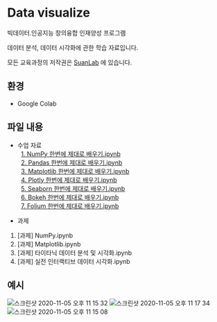 # Data visualize
빅데이터․인공지능 창의융합 인재양성 프로그램

데이터 분석, 데이터 시각화에 관한 학습 자료입니다.

모든 교육과정의 저작권은 [SuanLab](http://suanlab.com) 에 있습니다.

## 환경
- Google Colab

## 파일 내용
- 수업 자료<br>
&nbsp;&nbsp;[1. NumPy 한번에 제대로 배우기.ipynb](https://www.youtube.com/watch?v=mirZPrWwvao&list=PL7ZVZgsnLwEEZcVusN-fV_sJhQHq833OS)<br>
&nbsp;&nbsp;[2. Pandas 한번에 제대로 배우기.ipynb](https://www.youtube.com/watch?v=lG8pEwvYwCw&list=PL7ZVZgsnLwEEZcVusN-fV_sJhQHq833OS&index=2)<br>
&nbsp;&nbsp;[3. Matplotlib 한번에 제대로 배우기.ipynb](https://www.youtube.com/watch?v=5DfACSYgP0U&list=PL7ZVZgsnLwEGR11m7oLOSa0pBWCc3TMaL&index=5)<br>
&nbsp;&nbsp;[4. Plotly 한번에 제대로 배우기.ipynb](https://www.youtube.com/watch?v=i-xbj0owgEE&list=PL7ZVZgsnLwEGR11m7oLOSa0pBWCc3TMaL)<br>
&nbsp;&nbsp;[5. Seaborn 한번에 제대로 배우기.ipynb](https://www.youtube.com/watch?v=gWhwAY5Q9Ec&list=PL7ZVZgsnLwEGR11m7oLOSa0pBWCc3TMaL&index=4)<br>
&nbsp;&nbsp;[6. Bokeh 한번에 제대로 배우기.ipynb](https://www.youtube.com/watch?v=qt6rtokj7rw&list=PL7ZVZgsnLwEGR11m7oLOSa0pBWCc3TMaL&index=2)<br>
&nbsp;&nbsp;[7. Folium 한번에 제대로 배우기.ipynb](https://www.youtube.com/watch?v=Jt9nycjTGZs&list=PL7ZVZgsnLwEGR11m7oLOSa0pBWCc3TMaL&index=3)<br>


- 과제
1. [과제] NumPy.ipynb
2. [과제] Matplotlib.ipynb
3. [과제] 타이타닉 데이터 분석 및 시각화.ipynb
4. [과제] 실전 인터랙티브 데이터 시각화.ipynb

## 예시
![스크린샷 2020-11-05 오후 11 15 32](https://user-images.githubusercontent.com/42991070/98252167-f46c8f00-1fbc-11eb-8e54-12d9a33f76dd.png)
![스크린샷 2020-11-05 오후 11 17 34](https://user-images.githubusercontent.com/42991070/98252338-254cc400-1fbd-11eb-8669-e5b91a1f1483.png)
![스크린샷 2020-11-05 오후 11 15 08](https://user-images.githubusercontent.com/42991070/98252183-f8001600-1fbc-11eb-8377-00b2eab61112.png)

